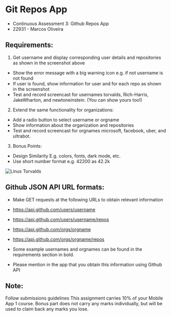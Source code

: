 # Git Repos App
- Continuous Assessment 3: Github Repos App
- 22931 - Marcos Oliveira

## Requirements:
1. Get username and display corresponding user details and repositories as shown in the screenshot above
- Show the error message with a big warning icon e.g. if not username is not found
- If user is found, show information for user and for each repo as shown in the screenshot
- Test and record screencast for usernames torvalds, Rich-Harris, JakeWharton, and newtoneinstein. (You can show yours too!)

2. Extend the same functionality for organizations:
- Add a radio button to select username or orgname
- Show information about the organization and repositories
- Test and record screencast for orgnames microsoft, facebook, uber, and ultrabot.

3. Bonus Points:
- Design Similarity E.g. colors, fonts, dark mode, etc.
- Use short number format e.g. 42200 as 42.2k


![Linus Torvalds](https://i.ibb.co/r4KLxZ6/image-3.png)


## Github JSON API URL formats:
- Make GET requests at the following URLs to obtain relevant information

- https://api.github.com/users/username
- https://api.github.com/users/username/repos
- https://api.github.com/orgs/orgname
- https://api.github.com/orgs/orgname/repos
- Some example usernames and orgnames can be found in the requirements section in bold.
- Please mention in the app that you obtain this information using Github API

## Note:
Follow submissions guidelines
This assignment carries 10% of your Mobile App 1 course.
Bonus part does not carry any marks individually, but will be used to claim back any marks you lose.

